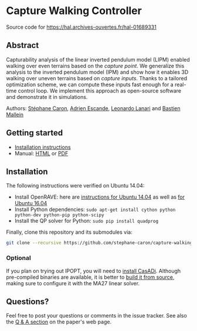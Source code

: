 # Capture Walking Controller

Source code for https://hal.archives-ouvertes.fr/hal-01689331

## Abstract

Capturability analysis of the linear inverted pendulum model (LIPM) enabled
walking over even terrains based on the *capture point*. We generalize this
analysis to the inverted pendulum model (IPM) and show how it enables 3D
walking over uneven terrains based on *capture inputs*. Thanks to a tailored
optimization scheme, we can compute these inputs fast enough for a real-time
control loop. We implement this approach as open-source software and
demonstrate it in simulations.

Authors:
[Stéphane Caron](https://scaron.info),
[Adrien Escande](https://sites.google.com/site/adrienescandehomepage/),
[Leonardo Lanari](http://www.diag.uniroma1.it/~lanari/) and
[Bastien Mallein](http://www.math.univ-paris13.fr/~mallein/)

## Getting started

- [Installation instructions](#installation)
- Manual: [HTML](https://scaron.info/doc/capture_walking/) or
  [PDF](https://scaron.info/doc/capture_walking/capture_walking.pdf)

## Installation

The following instructions were verified on Ubuntu 14.04:

- Install OpenRAVE: here are [instructions for Ubuntu 14.04](https://scaron.info/teaching/installing-openrave-on-ubuntu-14.04.html) as well as [for Ubuntu 16.04](https://scaron.info/teaching/installing-openrave-on-ubuntu-16.04.html)
- Install Python dependencies: ``sudo apt-get install cython python python-dev python-pip python-scipy``
- Install the QP solver for Python: ``sudo pip install quadprog``

Finally, clone this repository and its submodules via:

```bash
git clone --recursive https://github.com/stephane-caron/capture-walking.git
```

### Optional

If you plan on trying out IPOPT, you will need to [install
CasADi](https://github.com/casadi/casadi/wiki/InstallationLinux). Although
pre-compiled binaries are available, it is better to [build it from
source](https://github.com/casadi/casadi/wiki/InstallationLinux), making sure
to configure it with the MA27 linear solver.
  
## Questions?

Feel free to post your questions or comments in the issue tracker. See also the
[Q & A section](https://scaron.info/research/capture-walking.html#q-a) on the
paper's web page.
